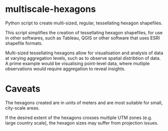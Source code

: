 # multiscale-hexagons
Python script to create multi-sized, regular, tessellating hexagon shapefiles.

This script simplifies the creation of tessellating hexagon shapefiles, for use in other softwares, such as Tableau, QGIS or other software that uses ESRI shapefile formats.

Multi-sized tessellating hexagons allow for visualisation and analysis of data at varying aggregation levels, such as to observe spatial distribtion of data. A prime example would be visualising point-level data, where mutliple observations would require aggregation to reveal insights.



# Caveats
The hexagons created are in units of meters and are most suitable for small, city-scale areas.

If the desired extent of the hexagons crosses multiple UTM zones (e.g. large country scale), the hexagon sizes may suffer from projection issues.
